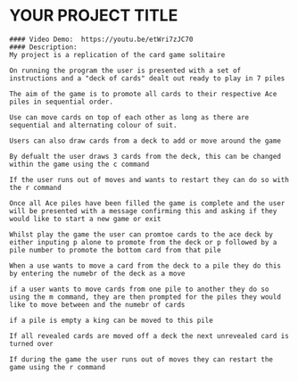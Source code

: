  # YOUR PROJECT TITLE
    #### Video Demo:  https://youtu.be/etWri7zJC70
    #### Description:
    My project is a replication of the card game solitaire

    On running the program the user is presented with a set of instructions and a "deck of cards" dealt out ready to play in 7 piles

    The aim of the game is to promote all cards to their respective Ace piles in sequential order.

    Use can move cards on top of each other as long as there are sequential and alternating colour of suit.

    Users can also draw cards from a deck to add or move around the game

    By defualt the user draws 3 cards from the deck, this can be changed within the game using the c command

    If the user runs out of moves and wants to restart they can do so with the r command

    Once all Ace piles have been filled the game is complete and the user will be presented with a message confirming this and asking if they would like to start a new game or exit

    Whilst play the game the user can promtoe cards to the ace deck by either inputing p alone to promote from the deck or p followed by a pile number to promote the bottom card from that pile

    When a use wants to move a card from the deck to a pile they do this by entering the numebr of the deck as a move

    if a user wants to move cards from one pile to another they do so using the m command, they are then prompted for the piles they would like to move between and the numebr of cards

    if a pile is empty a king can be moved to this pile

    If all revealed cards are moved off a deck the next unrevealed card is turned over

    If during the game the user runs out of moves they can restart the game using the r command

